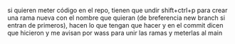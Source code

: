 si quieren meter código en el repo, tienen que undir shift+ctrl+p para crear una rama nueva con el nombre que quieran (de breferencia new branch si entran de primeros), hacen lo que tengan que hacer y en el commit dicen que hicieron y me avisan por wass para unir las ramas y meterlas al main
